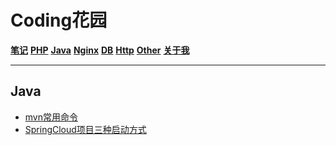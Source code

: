 # Coding花园

**[笔记](https://liudandandear.gitee.io)**      **[PHP](https://liudandandear.gitee.io/php.html)**      **[Java](https://liudandandear.gitee.io/java.html)**      **[Nginx](https://liudandandear.gitee.io/nginx.html)**      **[DB](https://liudandandear.gitee.io/db.html)**      **[Http](https://liudandandear.gitee.io/http.html)**      **[Other](https://liudandandear.gitee.io/other.html)**      **[关于我](https://liudandandear.gitee.io/about.html)**         

------

## Java

- [mvn常用命令](https://liudandandear.gitee.io/post/mvn常用命令.html)
- [SpringCloud项目三种启动方式](https://liudandandear.gitee.io/post/SpringCloud项目三种启动方式.html)